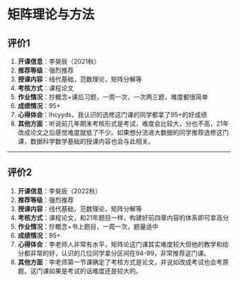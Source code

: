 # 矩阵理论与方法

## 评价1

1. **开课信息**：李昊辰（2021秋）
2. **推荐等级**：强烈推荐
3. **授课内容**：线代基础，范数理论，矩阵分解等
4. **考核方式**：课程论文
5. **作业情况**：抄概念+课后习题，一周一次，一次两三题，难度都很简单
6. **成绩情况**：95+
7. **心得体会**：lhcyyds，我认识的选修这门课的同学都拿了95+的好成绩
8. **其他方面**：听说前几年期末考核形式是考试，难度会比较大，分也不高，21年改成论文之后感觉难度就低了不少。如果想分流进大数据的同学推荐选修这门课，数据科学数学基础的授课内容也会与此相关。

---

## 评价2

1. **开课信息**：李昊辰（2022秋）
2. **推荐等级**：强烈推荐
3. **授课内容**：线代基础，范数理论，矩阵分解等
4. **考核方式**：课程论文，和21年题目一样，构建好前四章内容的体系即可拿高分
5. **作业情况**：抄概念+书上题目，一周一次，题量适中
6. **成绩情况**：95+
7. **心得体会**：李老师人非常有水平，矩阵论这门课其实难度较大但他的教学和给分都非常的好，认识的几位同学拿分区间在94-99，非常推荐这门课。
8. **其他方面**：李老师第一节课确定了考核方式是论文，并说如改成考试也会考原题。这门课如果是考试的话难度还是较大的。
